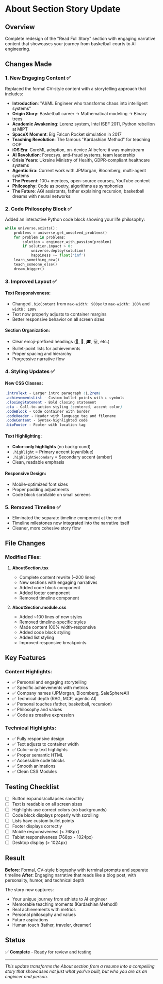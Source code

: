 # About Section Story Update

## Overview
Complete redesign of the "Read Full Story" section with engaging narrative content that showcases your journey from basketball courts to AI engineering.

## Changes Made

### 1. **New Engaging Content** ✅
Replaced the formal CV-style content with a storytelling approach that includes:

- **Introduction**: "AI/ML Engineer who transforms chaos into intelligent systems"
- **Origin Story**: Basketball career → Mathematical modeling → Binary trees
- **Academic Awakening**: Lorenz system, Intel ISEF 2011, Python rebellion at MIPT
- **SpaceX Moment**: Big Falcon Rocket simulation in 2017
- **Teaching Revolution**: The famous "Kardashian Method" for teaching OOP
- **iOS Era**: CoreML adoption, on-device AI before it was mainstream
- **AI Revolution**: Forecsys, anti-fraud systems, team leadership
- **Crisis Years**: Ukraine Ministry of Health, GDPR-compliant healthcare systems
- **Agentic Era**: Current work with JPMorgan, Bloomberg, multi-agent systems
- **The Present**: 100+ mentees, open-source courses, YouTube content
- **Philosophy**: Code as poetry, algorithms as symphonies
- **The Future**: AGI assistants, father explaining recursion, basketball dreams with neural networks

### 2. **Code Philosophy Block** ✅
Added an interactive Python code block showing your life philosophy:

```python
while universe.exists():
    problems = universe.get_unsolved_problems()
    for problem in problems:
        solution = engineer_with_passion(problem)
        if solution.impact > 0:
            universe.deploy(solution)
            happiness += float('inf')
    learn_something_new()
    teach_someone_else()
    dream_bigger()
```

### 3. **Improved Layout** ✅

#### Text Responsiveness:
- Changed `.bioContent` from `max-width: 900px` to `max-width: 100%` and `width: 100%`
- Text now properly adjusts to container margins
- Better responsive behavior on all screen sizes

#### Section Organization:
- Clear emoji-prefixed headings (🚀, 🧬, 🎓, 💻, etc.)
- Bullet-point lists for achievements
- Proper spacing and hierarchy
- Progressive narrative flow

### 4. **Styling Updates** ✅

#### New CSS Classes:
```css
.introText - Larger intro paragraph (1.2rem)
.achievementsList - Custom bullet points with ▹ symbols
.closingStatement - Bold closing statement
.cta - Call-to-action styling (centered, accent color)
.codeBlock - Code container with border
.codeHeader - Header with language tag and filename
.codeContent - Syntax-highlighted code
.bioFooter - Footer with location tag
```

#### Text Highlighting:
- **Color-only highlights** (no background)
- `.highlight` = Primary accent (cyan/blue)
- `.highlightSecondary` = Secondary accent (amber)
- Clean, readable emphasis

#### Responsive Design:
- Mobile-optimized font sizes
- Proper padding adjustments
- Code block scrollable on small screens

### 5. **Removed Timeline** ✅
- Eliminated the separate timeline component at the end
- Timeline milestones now integrated into the narrative itself
- Cleaner, more cohesive story flow

## File Changes

### Modified Files:
1. **AboutSection.tsx**
   - Complete content rewrite (~200 lines)
   - New sections with engaging narratives
   - Added code block component
   - Added footer component
   - Removed timeline component

2. **AboutSection.module.css**
   - Added ~100 lines of new styles
   - Removed timeline-specific styles
   - Made content 100% width-responsive
   - Added code block styling
   - Added list styling
   - Improved responsive breakpoints

## Key Features

### Content Highlights:
- ✅ Personal and engaging storytelling
- ✅ Specific achievements with metrics
- ✅ Company names (JPMorgan, Bloomberg, SaleSphereAI)
- ✅ Technical depth (RAG, MCP, agentic AI)
- ✅ Personal touches (father, basketball, recursion)
- ✅ Philosophy and values
- ✅ Code as creative expression

### Technical Highlights:
- ✅ Fully responsive design
- ✅ Text adjusts to container width
- ✅ Color-only text highlights
- ✅ Proper semantic HTML
- ✅ Accessible code blocks
- ✅ Smooth animations
- ✅ Clean CSS Modules

## Testing Checklist

- [ ] Button expands/collapses smoothly
- [ ] Text is readable on all screen sizes
- [ ] Highlights use correct colors (no backgrounds)
- [ ] Code block displays properly with scrolling
- [ ] Lists have custom bullet points
- [ ] Footer displays correctly
- [ ] Mobile responsiveness (< 768px)
- [ ] Tablet responsiveness (768px - 1024px)
- [ ] Desktop display (> 1024px)

## Result

**Before**: Formal, CV-style biography with terminal prompts and separate timeline
**After**: Engaging narrative that reads like a blog post, with personality, humor, and technical depth

The story now captures:
- Your unique journey from athlete to AI engineer
- Memorable teaching moments (Kardashian Method!)
- Real achievements with metrics
- Personal philosophy and values
- Future aspirations
- Human touch (father, traveler, dreamer)

## Status
✅ **Complete** - Ready for review and testing

---

*This update transforms the About section from a resume into a compelling story that showcases not just what you've built, but who you are as an engineer and person.*
